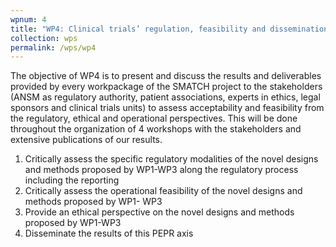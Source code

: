 ```yaml
---
wpnum: 4
title: "WP4: Clinical trials’ regulation, feasibility and dissemination"
collection: wps
permalink: /wps/wp4
---
```


The objective of WP4 is to present and discuss the results and deliverables 
provided by every workpackage of the SMATCH project to the stakeholders 
(ANSM as regulatory authority, patient associations, experts in ethics, legal 
sponsors and clinical trials units) to assess acceptability and feasibility 
from the regulatory, ethical and operational perspectives. This will be done 
throughout the organization of 4 workshops with the stakeholders and extensive 
publications of our results.

 1. Critically assess the specific regulatory modalities of the novel designs 
 and methods proposed by WP1-WP3 along the regulatory process including the reporting
 2. Critically assess the operational feasibility of the novel designs and methods 
 proposed by WP1- WP3
 3. Provide an ethical perspective on the novel designs and methods proposed by WP1-WP3
 4. Disseminate the results of this PEPR axis




